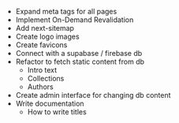 - Expand meta tags for all pages
- Implement On-Demand Revalidation
- Add next-sitemap
- Create logo images
- Create favicons
- Connect with a supabase / firebase db
- Refactor to fetch static content from db
  - Intro text
  - Collections
  - Authors
- Create admin interface for changing db content
- Write documentation
  - How to write titles
